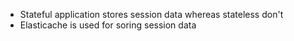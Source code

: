 * Stateful application stores session data whereas stateless don't
* Elasticache is used for soring session data